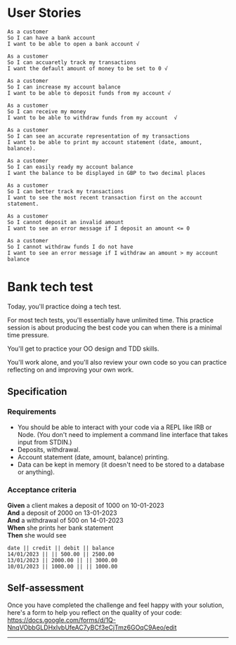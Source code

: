 # User Stories 

```
As a customer 
So I can have a bank account 
I want to be able to open a bank account √

As a customer
So I can accuaretly track my transactions
I want the default amount of money to be set to 0 √

As a customer
So I can increase my account balance
I want to be able to deposit funds from my account √

As a customer
So I can receive my money
I want to be able to withdraw funds from my account  √

As a customer
So I can see an accurate representation of my transactions
I want to be able to print my account statement (date, amount, balance). 

As a customer
So I can easily ready my account balance
I want the balance to be displayed in GBP to two decimal places

As a customer
So I can better track my transactions
I want to see the most recent transaction first on the account statement.

As a customer
So I cannot deposit an invalid amount
I want to see an error message if I deposit an amount <= 0

As a customer
So I cannot withdraw funds I do not have
I want to see an error message if I withdraw an amount > my account balance

```

# Bank tech test

Today, you'll practice doing a tech test.

For most tech tests, you'll essentially have unlimited time.  This practice session is about producing the best code you can when there is a minimal time pressure.

You'll get to practice your OO design and TDD skills.

You'll work alone, and you'll also review your own code so you can practice reflecting on and improving your own work.

## Specification

### Requirements

* You should be able to interact with your code via a REPL like IRB or Node.  (You don't need to implement a command line interface that takes input from STDIN.)
* Deposits, withdrawal.
* Account statement (date, amount, balance) printing.
* Data can be kept in memory (it doesn't need to be stored to a database or anything).

### Acceptance criteria

**Given** a client makes a deposit of 1000 on 10-01-2023  
**And** a deposit of 2000 on 13-01-2023  
**And** a withdrawal of 500 on 14-01-2023  
**When** she prints her bank statement  
**Then** she would see

```
date || credit || debit || balance
14/01/2023 || || 500.00 || 2500.00
13/01/2023 || 2000.00 || || 3000.00
10/01/2023 || 1000.00 || || 1000.00
```

## Self-assessment

Once you have completed the challenge and feel happy with your solution, here's a form to help you reflect on the quality of your code: https://docs.google.com/forms/d/1Q-NnqVObbGLDHxlvbUfeAC7yBCf3eCjTmz6GOqC9Aeo/edit



---

